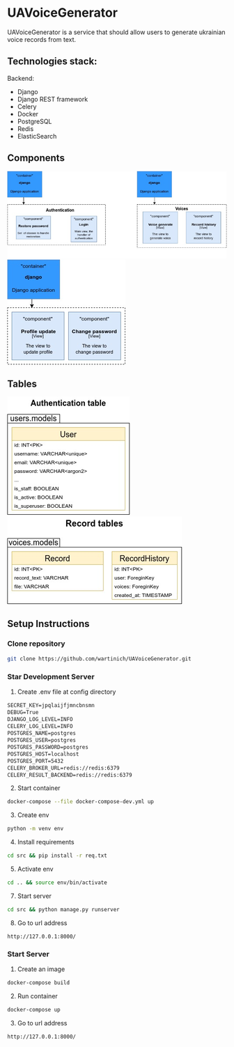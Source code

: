 # UAVoiceGenerator

UAVoiceGenerator is a service that should allow users to generate ukrainian voice records from text.

## **Technologies stack:** 
Backend:
* Django
* Django REST framework
* Celery
* Docker
* PostgreSQL
* Redis
* ElasticSearch

## **Components**
![image](.docs/images/django.jpg)
![image](.docs/images/profile.jpg)

## **Tables**
![image](.docs/images/users.jpg) ![image](.docs/images/records.jpg) 

## **Setup Instructions**

### Clone repository

```bash
git clone https://github.com/wartinich/UAVoiceGenerator.git
```

### Star Development Server

1) Create .env file at config directory
```dotenv
SECRET_KEY=jpqlaijfjmncbnsmn
DEBUG=True
DJANGO_LOG_LEVEL=INFO
CELERY_LOG_LEVEL=INFO
POSTGRES_NAME=postgres
POSTGRES_USER=postgres
POSTGRES_PASSWORD=postgres
POSTGRES_HOST=localhost
POSTGRES_PORT=5432
CELERY_BROKER_URL=redis://redis:6379
CELERY_RESULT_BACKEND=redis://redis:6379
```
2) Start container
```bash
docker-compose --file docker-compose-dev.yml up
```
3) Create env
```bash
python -m venv env
```
4) Install requirements
```bash
cd src && pip install -r req.txt
```
5) Activate env
```bash
cd .. && source env/bin/activate
```
7) Start server
```bash
cd src && python manage.py runserver
```
8) Go to url address
```link
http://127.0.0.1:8000/
```


### Start Server

1) Create an image
```bash 
docker-compose build
```
2) Run container
```bash
docker-compose up
```
3) Go to url address
```link
http://127.0.0.1:8000/
```


